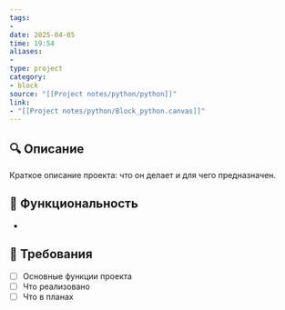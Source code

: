 ```yaml
---
tags: 
- 
date: 2025-04-05
time: 19:54
aliases: 
-
type: project
category:
- block
source: "[[Project notes/python/python]]"
link: 
- "[[Project notes/python/Block_python.canvas]]"
---
```



## 🔍 Описание
Краткое описание проекта: что он делает и для чего предназначен.



## 🎯 Функциональность
-


## 🎯 Требования
- [ ] Основные функции проекта
- [ ] Что реализовано
- [ ] Что в планах